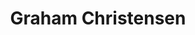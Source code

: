 ---
avatar: /images/people/graham-christensen.jpg
avatar_small: null
bio: null
homepage: https://determinate.systems/
instagram: null
linkedin: null
title: Graham Christensen
twitter: null
type: guest
username: graham-christensen
youtube: null
---